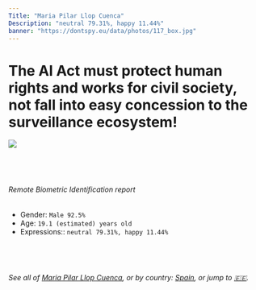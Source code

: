 ```yaml
---
Title: "Maria Pilar Llop Cuenca"
Description: "neutral 79.31%, happy 11.44%"
banner: "https://dontspy.eu/data/photos/117_box.jpg"
---
```


# The AI Act must protect human rights and works for civil society, not fall into easy concession to the surveillance ecosystem!

<link rel="stylesheet" type="text/css" href="/css/blog.css" />

<div class="is-fake" hidden>

_This is a **fake picture**_, we collect these anyway [because the AI Act](why-deepfake) negotiation moves in a way that would create more mess in our lives! for a longer explanation, read [The Dual Threat: How Losing the Biometric Battle Fuels Deepfake Proliferation](/blog/the-dual-threat-how-losing-the-biometric-battle-fuels-deepfake-proliferation/)

</div>

<!-- <img src="https://dontspy.eu/data/photos/54_box.jpg" /> -->
<img src="https://dontspy.eu/data/photos/117_box.jpg" />

## <br>

###### Remote Biometric Identification report

* <span class="label">Gender:</span> `Male 92.5%`
* <span class="label">Age:</span> `19.1 (estimated) years old`
* <span class="label">Expressions::</span> `neutral 79.31%, happy 11.44%`

## <br>

###### See all of [Maria Pilar Llop Cuenca](/policymaker#Maria%20Pilar%20Llop%20Cuenca), or by country: [Spain](/country#Spain), or jump to [🇪🇪](/x/38).

## <br>
